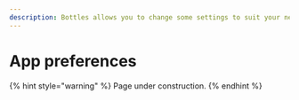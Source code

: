 ```yaml
---
description: Bottles allows you to change some settings to suit your needs.
---
```


# App preferences

{% hint style="warning" %}
Page under construction.
{% endhint %}


